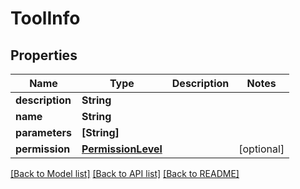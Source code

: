 # ToolInfo

## Properties
Name | Type | Description | Notes
------------ | ------------- | ------------- | -------------
**description** | **String** |  | 
**name** | **String** |  | 
**parameters** | **[String]** |  | 
**permission** | [**PermissionLevel**](PermissionLevel.md) |  | [optional] 

[[Back to Model list]](../README.md#documentation-for-models) [[Back to API list]](../README.md#documentation-for-api-endpoints) [[Back to README]](../README.md)


